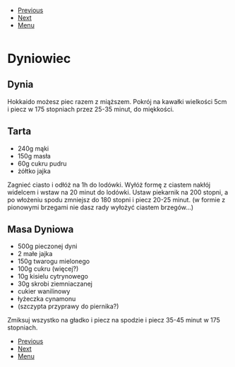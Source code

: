 <!-- Navigation Menu Start -->

- [Previous](<Ciasto szpinakowe.md>)
- [Next](<Fasolka.md>)
- [Menu](<README.md>)

<div style="margin-bottom: 50px"></div>

<!-- /Navigation Menu Start -->

# Dyniowiec

## Dynia

Hokkaido możesz piec razem z miąższem. Pokrój na kawałki wielkości 5cm i piecz w 175 stopniach przez 25-35 minut, do miękkości.

## Tarta

- 240g mąki
- 150g masła
- 60g cukru pudru
- żółtko jajka

Zagnieć ciasto i odłóż na 1h do lodówki. Wyłóż formę z ciastem nakłój widelcem i wstaw na 20 minut do lodówki. Ustaw piekarnik na 200 stopni, a po włożeniu spodu zmniejsz do 180 stopni i piecz 20-25 minut. (w formie z pionowymi brzegami nie dasz rady wyłożyć ciastem brzegów...)

## Masa Dyniowa

- 500g pieczonej dyni
- 2 małe jajka
- 150g twarogu mielonego
- 100g cukru (więcej?)
- 10g kisielu cytrynowego
- 30g skrobi ziemniaczanej
- cukier wanilinowy
- łyżeczka cynamonu
- (szczypta przyprawy do piernika?)

Zmiksuj wszystko na gładko i piecz na spodzie i piecz 35-45 minut w 175 stopniach.

<!-- Navigation Menu End -->

- [Previous](<Ciasto szpinakowe.md>)
- [Next](<Fasolka.md>)
- [Menu](<README.md>)

<div style="margin-bottom: 50px"></div>

<!-- /Navigation Menu End -->